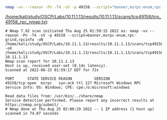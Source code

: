 ```bash
nmap -vv --reason -Pn -T4 -sV -p 49158 --script="banner,msrpc-enum,rpc-grind,rpcinfo" -oN "/home/kali/study/OSCP/Labs/10.11.1.13/results/10.11.1.13/scans/tcp49158/tcp_49158_rpc_nmap.txt" -oX "/home/kali/study/OSCP/Labs/10.11.1.13/results/10.11.1.13/scans/tcp49158/xml/tcp_49158_rpc_nmap.xml" 10.11.1.13
```

[/home/kali/study/OSCP/Labs/10.11.1.13/results/10.11.1.13/scans/tcp49158/tcp_49158_rpc_nmap.txt](file:///home/kali/study/OSCP/Labs/10.11.1.13/results/10.11.1.13/scans/tcp49158/tcp_49158_rpc_nmap.txt):

```
# Nmap 7.92 scan initiated Thu Aug 25 01:59:15 2022 as: nmap -vv --reason -Pn -T4 -sV -p 49158 --script=banner,msrpc-enum,rpc-grind,rpcinfo -oN /home/kali/study/OSCP/Labs/10.11.1.13/results/10.11.1.13/scans/tcp49158/tcp_49158_rpc_nmap.txt -oX /home/kali/study/OSCP/Labs/10.11.1.13/results/10.11.1.13/scans/tcp49158/xml/tcp_49158_rpc_nmap.xml 10.11.1.13
Nmap scan report for 10.11.1.13
Host is up, received user-set (0.14s latency).
Scanned at 2022-08-25 01:59:17 EDT for 72s

PORT      STATE SERVICE REASON          VERSION
49158/tcp open  msrpc   syn-ack ttl 127 Microsoft Windows RPC
Service Info: OS: Windows; CPE: cpe:/o:microsoft:windows

Read data files from: /usr/bin/../share/nmap
Service detection performed. Please report any incorrect results at https://nmap.org/submit/ .
# Nmap done at Thu Aug 25 02:00:29 2022 -- 1 IP address (1 host up) scanned in 74.07 seconds

```
